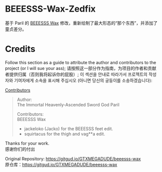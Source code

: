 # BEEESSS-Wax-Zedfix

基于 Paril 的 [BEEESSS Wax](https://gitgud.io/GTXMEGADUDE/beeesss-wax) 修改，重新绘制了最大形态的“那个东西”，并添加了童贞差分。

# Credits

Follow this section as a guide to attribute the author and contributors to the project (or I will sue your ass); 请按照这一部分作为指南，为项目的作者和贡献者提供归属（否则我将起诉你的屁股）; 이 섹션을 안내로 따라가서 프로젝트의 작성자와 기여자에게 소속을 표시해 주십시오 (아니면 당신의 궁둥이를 소송하겠습니다):

[Contributors](https://gitgud.io/GTXMEGADUDE/papa-paril-burger-joint/-/blob/master/README.md#on-going-projects)

> Author:  
> The Immortal Heavenly-Ascended Sword God Paril  
>
> Contributors:  
> BEEESSS Wax  
>
> - jackeloko (Jacko) for the BEEESSS feet edit.  
> - squirtacus for the thigh and vag**a edit.  

Thanks for your work.  
感谢你们的付出  

Original Repository: <https://gitgud.io/GTXMEGADUDE/beeesss-wax>  
原仓库：<https://gitgud.io/GTXMEGADUDE/beeesss-wax>  
